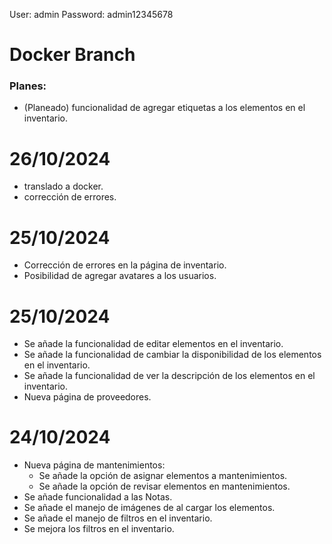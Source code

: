 User: admin
Password: admin12345678

# Docker Branch

### Planes:
- (Planeado) funcionalidad de agregar etiquetas a los elementos en el inventario.


# 26/10/2024
- translado a docker.
- corrección de errores.


#  25/10/2024
- Corrección de errores en la página de inventario.
- Posibilidad de agregar avatares a los usuarios.

#  25/10/2024
- Se añade la funcionalidad de editar elementos en el inventario.
- Se añade la funcionalidad de cambiar la disponibilidad de los elementos en el inventario.
- Se añade la funcionalidad de ver la descripción de los elementos en el inventario.
- Nueva página de proveedores.


# 24/10/2024
- Nueva página de mantenimientos:
    - Se añade la opción de asignar elementos a mantenimientos.
    - Se añade la opción de revisar elementos en mantenimientos.
- Se añade funcionalidad a las Notas.
- Se añade el manejo de imágenes de al cargar los elementos.
- Se añade el manejo de filtros en el inventario.
- Se mejora los filtros en el inventario.


